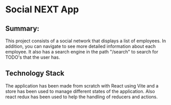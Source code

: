 # Social NEXT App

## Summary:
This project consists of a social network that displays a list of employees.
In addition, you can navigate to see more detailed information about each employee.
It also has a search engine in the path "/search" to search for TODO's that the user has.

## Technology Stack
The application has been made from scratch with React using Vite and a store has been used to manage different states of the application. Also react redux has been used to help the handling of reducers and actions.
